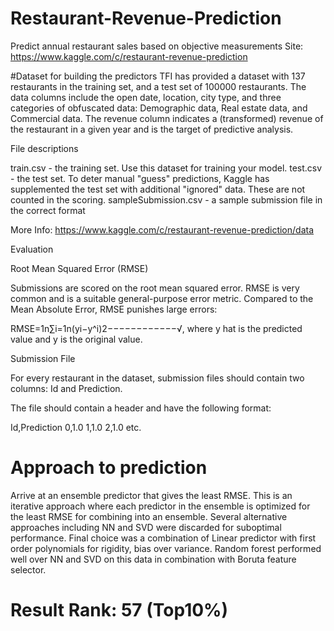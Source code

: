 # Restaurant-Revenue-Prediction
Predict annual restaurant sales based on objective measurements
Site: https://www.kaggle.com/c/restaurant-revenue-prediction

#Dataset for building the predictors
TFI has provided a dataset with 137 restaurants in the training set, and a test set of 100000 restaurants. The data columns include the open date, location, city type, and three categories of obfuscated data: Demographic data, Real estate data, and Commercial data. The revenue column indicates a (transformed) revenue of the restaurant in a given year and is the target of predictive analysis. 

File descriptions

train.csv - the training set. Use this dataset for training your model. 
test.csv - the test set. To deter manual "guess" predictions, Kaggle has supplemented the test set with additional "ignored" data. These are not counted in the scoring.
sampleSubmission.csv - a sample submission file in the correct format

More Info: https://www.kaggle.com/c/restaurant-revenue-prediction/data

Evaluation

Root Mean Squared Error (RMSE)

Submissions are scored on the root mean squared error. RMSE is very common and is a suitable general-purpose error metric. Compared to the Mean Absolute Error, RMSE punishes large errors:

RMSE=1n∑i=1n(yi−y^i)2−−−−−−−−−−−−√,
where y hat is the predicted value and y is the original value.

Submission File

For every restaurant in the dataset, submission files should contain two columns: Id and Prediction. 

The file should contain a header and have the following format:

Id,Prediction
0,1.0
1,1.0
2,1.0
etc.

# Approach to prediction

Arrive at an ensemble predictor that gives the least RMSE. This is an iterative approach where each predictor in the ensemble is optimized for the least RMSE for combining into an ensemble. Several alternative approaches including NN and SVD were discarded for suboptimal performance. Final choice was a combination of Linear predictor with first order polynomials for rigidity, bias over variance. Random forest performed well over NN and SVD on this data in combination with Boruta feature selector.

# Result Rank: 57 (Top10%)
